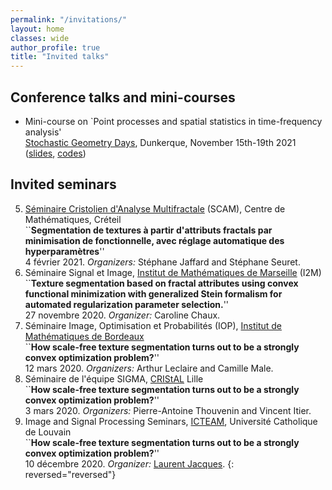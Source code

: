 ```yaml
---
permalink: "/invitations/"
layout: home
classes: wide
author_profile: true
title: "Invited talks"
---
```


## Conference talks and mini-courses

* Mini-course on `Point processes and spatial statistics in time-frequency analysis'  
[Stochastic Geometry Days](https://www.mathconf.org/sgd2021), Dunkerque, November 15th-19th 2021
([slides](../assets/pdfs/SP-and-GAF_B-Pascal.pdf), [codes](https://github.com/bpascal-fr/GeoSto-PP-for-TF))

## Invited seminars

5. [Séminaire Cristolien d'Analyse Multifractale](https://sites.math.u-pem.fr/scam/) (SCAM), Centre de Mathématiques, Créteil  
``**Segmentation de textures à partir d'attributs fractals par minimisation de fonctionnelle, avec réglage automatique des hyperparamètres**''  
4 février 2021. *Organizers:* Stéphane Jaffard and Stéphane Seuret.
4. Séminaire Signal et Image, [Institut de Mathématiques de Marseille](https://www.i2m.univ-amu.fr/) (I2M)  
``**Texture segmentation based on fractal attributes using convex functional minimization with generalized Stein formalism for automated regularization parameter selection.**''  
27 novembre 2020. *Organizer:* Caroline Chaux.
3. Séminaire Image, Optimisation et Probabilités (IOP), [Institut de Mathématiques de Bordeaux](https://www.math.u-bordeaux.fr/imb/spip.php)  
``**How scale-free texture segmentation turns out to be a strongly convex optimization problem?**''  
12 mars 2020. *Organizers:* Arthur Leclaire and Camille Male.
2. Séminaire de l'équipe SIGMA, [CRIStAL](https://www.cristal.univ-lille.fr/spip.php?page=rubrique&id_rubrique=1) Lille  
``**How scale-free texture segmentation turns out to be a strongly convex optimization problem?**''  
3 mars 2020. *Organizers:* Pierre-Antoine Thouvenin and Vincent Itier.
1. Image and Signal Processing Seminars, [ICTEAM](https://uclouvain.be/en/research-institutes/icteam), Université Catholique de Louvain  
``**How scale-free texture segmentation turns out to be a strongly convex optimization problem?**''  
10 décembre 2020. *Organizer:* [Laurent Jacques](https://laurentjacques.gitlab.io/).
{: reversed="reversed"}
